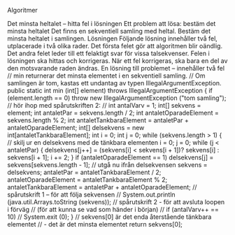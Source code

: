 Algoritmer

Det minsta heltalet – hitta fel i lösningen
Ett problem att lösa: bestäm det minsta heltalet
Det finns en sekventiell samling med heltal. Bestäm det minsta heltalet i samlingen.
Lösningen
Följande lösning innehåller två fel, utplacerade i två olika rader. Det första felet gör att algoritmen blir oändlig. Det andra
felet leder till ett felaktigt svar för vissa talsekvenser.
Felen i lösningen ska hittas och korrigeras. När ett fel korrigeras, ska bara en del av den motsvarande raden ändras.
En lösning till problemet – innehåller två fel
// min returnerar det minsta elementet i en sekventiell samling.
// Om samlingen är tom, kastas ett undantag av typen IllegalArgumentException.
public static int min (int[] element) throws IllegalArgumentException
{
if (element.length == 0)
throw new IllegalArgumentException ("tom samling");
// hör ihop med spårutskriften 2:
// int antalVarv = 1;
int[] sekvens = element;
int antaletPar = sekvens.length / 2;
int antaletOparadeElement = sekvens.length % 2;
int antaletTankbaraElement = antaletPar + antaletOparadeElement;
int[] delsekvens = new int[antaletTankbaraElement];
int i = 0;
int j = 0;
while (sekvens.length > 1)
{
// skilj ur en delsekvens med de tänkbara elementen
i = 0;
j = 0;
while (j < antaletPar)
{
delsekvens[j++] = (sekvens[i] < sekvens[i + 1])? sekvens[i] : sekvens[i + 1];
i += 2;
}
if (antaletOparadeElement == 1)
delsekvens[j] = sekvens[sekvens.length - 1];
// utgå nu ifrån delsekvensen
sekvens = delsekvens;
antaletPar = antaletTankbaraElement / 2;
antaletOparadeElement = antaletTankbaraElement % 2;
antaletTankbaraElement = antaletPar + antaletOparadeElement;
// spårutskrift 1 – för att följa sekvensen
// System.out.println (java.util.Arrays.toString (sekvens));
// spårutskrift 2 - för att avsluta loopen i förväg
// (för att kunna se vad som händer i början)
// if (antalVarv++ == 10)
// System.exit (0);
}
// sekvens[0] är det enda återstående tänkbara elementet
// - det är det minsta elementet
return sekvens[0];
